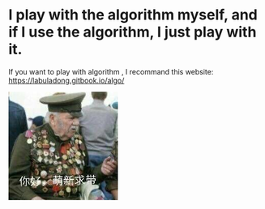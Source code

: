 # I play with the algorithm myself, and if I use the algorithm, I just play with it.

If you want to play with algorithm , I recommand this website: https://labuladong.gitbook.io/algo/

![](src/test/java/org/example/hh.jpg)